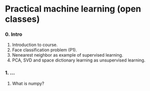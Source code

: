# Practical machine learning (open classes)

### 0. Intro
1. Introduction to course.
2. Face classification problem (P1).
3. Nenearest neighbor as example of supervised learning.
4. PCA, SVD and space dictionary learning as unsupervised learning.

### 1. ...
1. What is numpy?
